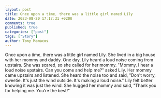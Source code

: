 ```yaml
---
layout: post
title: Once upon a time, there was a little girl named Lily
date: 2023-08-20 17:17:31 +0200
comments: true
published: true
categories: ["post"]
tags: ["Story"]
author: Tony Mamacos
---
```

Once upon a time, there was a little girl named Lily. She lived in a big house with her mommy and daddy. One day, Lily heard a loud noise coming from upstairs. She was scared, so she called for her mommy.
"Mommy, I hear a loud noise upstairs. Can you come and help me?" asked Lily.
Her mommy came upstairs and listened. She heard the noise too and said, "Don't worry, sweetie. It's just the wind outside. It's making a loud noise."
Lily felt better knowing it was just the wind. She hugged her mommy and said, "Thank you for helping me. You're the best!"
